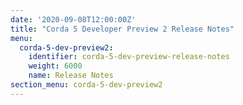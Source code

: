 ```yaml
---
date: '2020-09-08T12:00:00Z'
title: "Corda 5 Developer Preview 2 Release Notes"
menu:
  corda-5-dev-preview2:
    identifier: corda-5-dev-preview-release-notes
    weight: 6000
    name: Release Notes
section_menu: corda-5-dev-preview2
---
```

